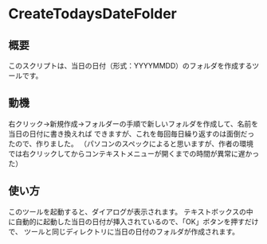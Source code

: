 CreateTodaysDateFolder
======================
概要
----
このスクリプトは、当日の日付（形式：YYYYMMDD）のフォルダを作成するツールです。

動機
----
右クリック→新規作成→フォルダーの手順で新しいフォルダを作成して、名前を当日の日付に書き換えれば
できますが、これを毎回毎日繰り返すのは面倒だったので、作りました。
（パソコンのスペックによると思いますが、作者の環境では右クリックしてからコンテキストメニューが開くまでの時間が異常に遅かった）

使い方
------
このツールを起動すると、ダイアログが表示されます。
テキストボックスの中に自動的に起動した当日の日付が挿入されているので、「OK」ボタンを押すだけで、
ツールと同じディレクトリに当日の日付のフォルダが作成されます。

